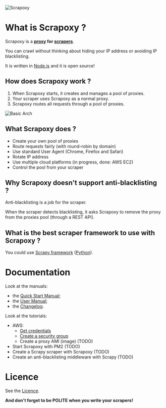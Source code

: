 ![Scrapoxy](https://raw.githubusercontent.com/fabienvauchelles/scrapoxy/master/docs/logo.png)


# What is Scrapoxy ?

Scrapoxy is a **[proxy](https://en.wikipedia.org/wiki/Proxy_server) for [scrapers](https://en.wikipedia.org/wiki/Web_scraping)**.

You can crawl without thinking about hiding your IP address or avoiding IP blacklisting.

It is written in [Node.js](https://nodejs.org) and it is open source!


## How does Scrapoxy work ?

1. When Scrapoxy starts, it creates and manages a pool of proxies.
2. Your scraper uses Scrapoxy as a normal proxy. 
3. Scrapoxy routes all requests through a pool of proxies.

![Basic Arch](https://raw.githubusercontent.com/fabienvauchelles/scrapoxy/master/docs/basic_arch.jpg)


## What Scrapoxy does ?

- Create your own pool of proxies
- Route requests fairly (with round-robin by domain)
- Use standard User Agent (Chrome, Firefox and Safari)
- Rotate IP address
- Use multiple cloud platforms (in progress, done: AWS EC2)
- Control the pool from your scraper


## Why Scrapoxy doesn't support anti-blacklisting ?

Anti-blacklisting is a job for the scraper.

When the scraper detects blacklisting, it asks Scrapoxy to remove the proxy from the proxies pool (through a REST API).


## What is the best scraper framework to use with Scrapoxy ?

You could use [Scrapy framework](http://scrapy.org) ([Python](https://www.python.org)).


# Documentation

Look at the manuals:

- the [Quick Start Manual](docs/QUICK_START_MANUAL.md);
- the [User Manual](docs/USER_MANUAL.md);
- the [Changelog](docs/CHANGELOG.md).

Look at the tutorials:

- AWS:
    - [Get credentials](docs/tutorials/aws/get_credentials/README.md)
    - [Create a security group](docs/tutorials/aws/create_security_group/README.md)
    - Create a proxy AMI (image) (TODO)
- Start Scrapoxy with PM2 (TODO)
- Create a Scrapy scraper with Scrapoxy (TODO)
- Create an anti-blacklisting middleware with Scrapy (TODO)


# Licence

See the [Licence](LICENCE.txt).


**And don't forget to be POLITE when you write your scrapers!**

